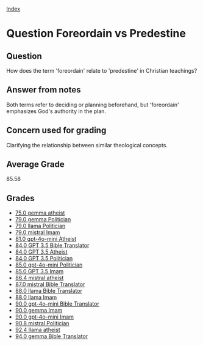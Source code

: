 
[Index](../../index.md)
# Question Foreordain vs Predestine
## Question
How does the term 'foreordain' relate to 'predestine' in Christian teachings?

## Answer from notes
Both terms refer to deciding or planning beforehand, but 'foreordain' emphasizes God's authority in the plan.

## Concern used for grading
Clarifying the relationship between similar theological concepts.

## Average Grade
85.58

## Grades
 * [75.0 gemma atheist](../answers/gemma_atheist/Foreordain_vs_Predestine.md)
 * [79.0 gemma Politician](../answers/gemma_Politician/Foreordain_vs_Predestine.md)
 * [79.0 llama Politician](../answers/llama_Politician/Foreordain_vs_Predestine.md)
 * [79.0 mistral Imam](../answers/mistral_Imam/Foreordain_vs_Predestine.md)
 * [81.0 gpt-4o-mini Atheist](../answers/gpt-4o-mini_Atheist/Foreordain_vs_Predestine.md)
 * [84.0 GPT 3.5 Bible Translator](../answers/GPT_3.5_Bible_Translator/Foreordain_vs_Predestine.md)
 * [84.0 GPT 3.5 Atheist](../answers/GPT_3.5_Atheist/Foreordain_vs_Predestine.md)
 * [84.0 GPT 3.5 Politician](../answers/GPT_3.5_Politician/Foreordain_vs_Predestine.md)
 * [85.0 gpt-4o-mini Politician](../answers/gpt-4o-mini_Politician/Foreordain_vs_Predestine.md)
 * [85.0 GPT 3.5 Imam](../answers/GPT_3.5_Imam/Foreordain_vs_Predestine.md)
 * [86.4 mistral atheist](../answers/mistral_atheist/Foreordain_vs_Predestine.md)
 * [87.0 mistral Bible Translator](../answers/mistral_Bible_Translator/Foreordain_vs_Predestine.md)
 * [88.0 llama Bible Translator](../answers/llama_Bible_Translator/Foreordain_vs_Predestine.md)
 * [88.0 llama Imam](../answers/llama_Imam/Foreordain_vs_Predestine.md)
 * [90.0 gpt-4o-mini Bible Translator](../answers/gpt-4o-mini_Bible_Translator/Foreordain_vs_Predestine.md)
 * [90.0 gemma Imam](../answers/gemma_Imam/Foreordain_vs_Predestine.md)
 * [90.0 gpt-4o-mini Imam](../answers/gpt-4o-mini_Imam/Foreordain_vs_Predestine.md)
 * [90.8 mistral Politician](../answers/mistral_Politician/Foreordain_vs_Predestine.md)
 * [92.4 llama atheist](../answers/llama_atheist/Foreordain_vs_Predestine.md)
 * [94.0 gemma Bible Translator](../answers/gemma_Bible_Translator/Foreordain_vs_Predestine.md)
